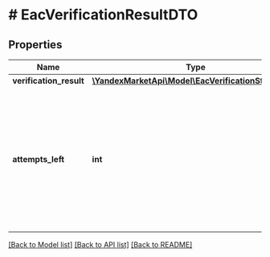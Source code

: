 # # EacVerificationResultDTO

## Properties

Name | Type | Description | Notes
------------ | ------------- | ------------- | -------------
**verification_result** | [**\YandexMarketApi\Model\EacVerificationStatusType**](EacVerificationStatusType.md) |  | [optional]
**attempts_left** | **int** | Количество оставшихся попыток проверки кода.  Возвращается, если магазин отправил некорректный код.  Когда все попытки будут исчерпаны, код обновится. | [optional]

[[Back to Model list]](../../README.md#models) [[Back to API list]](../../README.md#endpoints) [[Back to README]](../../README.md)

